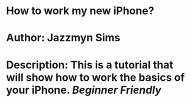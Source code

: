 # How to work my new iPhone?
# Author: Jazzmyn Sims 
# Description: This is a tutorial that will show how to work the basics of your iPhone. *Beginner Friendly*

